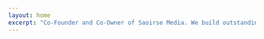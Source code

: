 ```yaml
---
layout: home
excerpt: "Co-Founder and Co-Owner of Saoirse Media. We build outstanding applications for startups, retailers, and healthcare providers. We believe that the best applications are simple and fast with a heavy focus on usability."  
---
```

